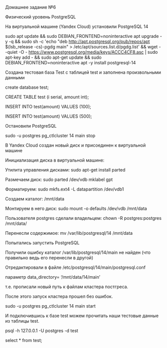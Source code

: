 Домашнее задание №6

Физический уровень PostgreSQL

На виртуальной машине (Yandex Cloud) установили PostgreSQL 14

sudo apt update && sudo DEBIAN_FRONTEND=noninteractive apt upgrade -y -q && sudo
sh -c 'echo "deb http://apt.postgresql.org/pub/repos/apt \$(lsb_release
\-cs)-pgdg main" \> /etc/apt/sources.list.d/pgdg.list' && wget --quiet -O -
https://www.postgresql.org/media/keys/ACCC4CF8.asc \| sudo apt-key add - && sudo
apt-get update && sudo DEBIAN_FRONTEND=noninteractive apt -y install
postgresql-14

Создана тестовая база Test с таблицей test и заполнена произвольными данными

create database test;

CREATE TABLE test (i serial, amount int);

INSERT INTO test(amount) VALUES (100);

INSERT INTO test(amount) VALUES (500);

Остановили PostgreSQL

sudo -u postgres pg_ctlcluster 14 main stop

В Yandex Cloud создан новый диск и присоединен к виртуальной машине

Инициализация диска в виртуальной машине:

Утилита управления дисками: sudo apt-get install parted

Размечаем диск: sudo parted /dev/vdb mklabel gpt

Форматируем: sudo mkfs.ext4 -L datapartition /dev/vdb1

Создаем каталог: /mnt/data

Монтируем в него диск: sudo mount -o defaults /dev/vdb /mnt/data

Пользователя postgres сделали владельцем: chown -R postgres:postgres /mnt/data/

Перенесли содержимое: mv /var/lib/postgresql/14 /mnt/data

Попытались запустить PostgreSQL

Получили ошибку каталог /var/lib/postgresql/14/main не найден (что правильно
ведь его перенесли в другой)

Отредактировали в файле /etc/postgresql/14/main/postgresql.conf

параметр data_directory= ‘/mnt/data/14/main’

т.е. прописали новый путь к файлам кластера постгреса.

После этого запуск кластера прошел без ошибок.

sudo -u postgres pg_ctlcluster 14 main start

И подключившись к базе test можем прочитать наши тестовые данные из таблицы
test.

psql -h 127.0.0.1 -U postgres -d test

select \* from test;
